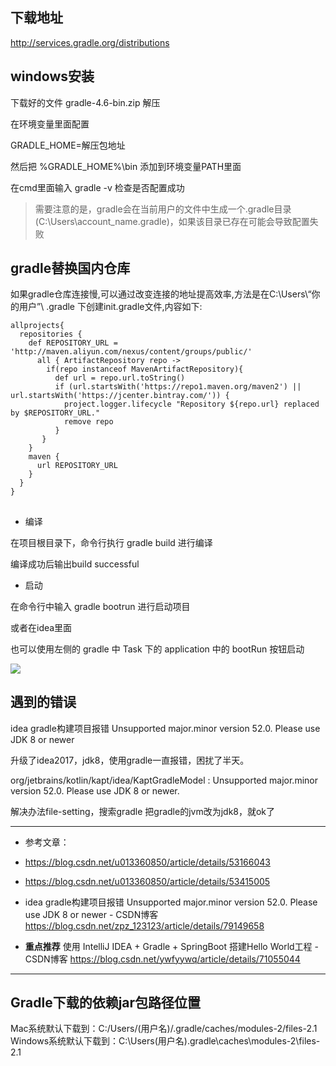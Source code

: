 ## 下载地址

http://services.gradle.org/distributions

## windows安装

下载好的文件 gradle-4.6-bin.zip 解压

在环境变量里面配置



GRADLE_HOME=解压包地址

然后把 %GRADLE_HOME%\bin  添加到环境变量PATH里面


在cmd里面输入 gradle -v 检查是否配置成功


> 需要注意的是，gradle会在当前用户的文件中生成一个.gradle目录(C:\Users\account_name\.gradle)，如果该目录已存在可能会导致配置失败

## gradle替换国内仓库

如果gradle仓库连接慢,可以通过改变连接的地址提高效率,方法是在C:\Users\“你的用户”\ .gradle 下创建init.gradle文件,内容如下:

```
allprojects{  
  repositories {  
    def REPOSITORY_URL = 'http://maven.aliyun.com/nexus/content/groups/public/'  
      all { ArtifactRepository repo ->  
        if(repo instanceof MavenArtifactRepository){  
          def url = repo.url.toString()  
          if (url.startsWith('https://repo1.maven.org/maven2') || url.startsWith('https://jcenter.bintray.com/')) {  
            project.logger.lifecycle "Repository ${repo.url} replaced by $REPOSITORY_URL."  
            remove repo  
          }  
       }  
    }  
    maven {  
      url REPOSITORY_URL  
    }  
  }  
}

```

##

- 编译

在项目根目录下，命令行执行   gradle build 进行编译

编译成功后输出build successful

- 启动

在命令行中输入 gradle bootrun 进行启动项目

或者在idea里面

也可以使用左侧的 gradle 中 Task 下的 application 中的 bootRun 按钮启动

![](1.png)












## 遇到的错误

idea gradle构建项目报错 Unsupported major.minor version 52.0. Please use JDK 8 or newer

升级了idea2017，jdk8，使用gradle一直报错，困扰了半天。

org/jetbrains/kotlin/kapt/idea/KaptGradleModel : Unsupported major.minor version 52.0. Please use JDK 8 or newer.

解决办法file-setting，搜索gradle 把gradle的jvm改为jdk8，就ok了



---

- 参考文章：

- https://blog.csdn.net/u013360850/article/details/53166043

- https://blog.csdn.net/u013360850/article/details/53415005

- idea gradle构建项目报错 Unsupported major.minor version 52.0. Please use JDK 8 or newer - CSDN博客
https://blog.csdn.net/zpz_123123/article/details/79149658

- **重点推荐** 使用 IntelliJ IDEA + Gradle + SpringBoot 搭建Hello World工程 - CSDN博客
https://blog.csdn.net/ywfyywq/article/details/71055044

---



## Gradle下载的依赖jar包路径位置
Mac系统默认下载到：C:/Users/(用户名)/.gradle/caches/modules-2/files-2.1
Windows系统默认下载到：C:\Users\(用户名)\.gradle\caches\modules-2\files-2.1
